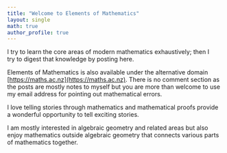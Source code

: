 ```yaml
---
title: "Welcome to Elements of Mathematics"
layout: single
math: true
author_profile: true
---
```

I try to learn the core areas of modern mathematics exhaustively; then I  
try to digest that knowledge by posting here. 

Elements of Mathematics is also available under the alternative domain
[https://maths.ac.nz](https://maths.ac.nz). There is no comment section
as the posts are mostly notes to myself but you are more than welcome
to use my email address for pointing out mathematical errors.

I love telling stories through mathematics and mathematical proofs
provide a wonderful opportunity to tell exciting stories.

I am mostly interested in algebraic geometry and related areas but also
enjoy mathematics outside algebraic geometry that connects various
parts of mathematics together.